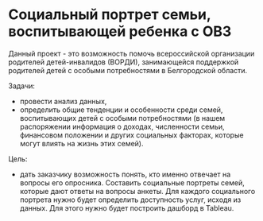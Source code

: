 # Социальный портрет семьи, воспитывающей ребенка с ОВЗ

Данный проект - это возможность помочь всероссийской организации родителей детей-инвалидов (ВОРДИ), занимающейся поддержкой родителей детей с особыми потребностями в Белгородской области.

Задачи:
- провести анализ данных,
- определить общие тенденции и особенности среди семей, воспитывающих детей с особыми потребностями (в нашем распоряжении информация о доходах, численности семьи, финансовом положении и 
других социальных факторах, которые могут влиять на жизнь этих семей).

Цель:
- дать заказчику возможность понять, кто именно отвечает на вопросы его опросника. Составить социальные портреты семей, которые дают ответы на вопросы анкеты. Для каждого социального портрета 
нужно будет определить доступность услуг, исходя из данных. Для этого нужно будет построить дашборд в Tableau.
